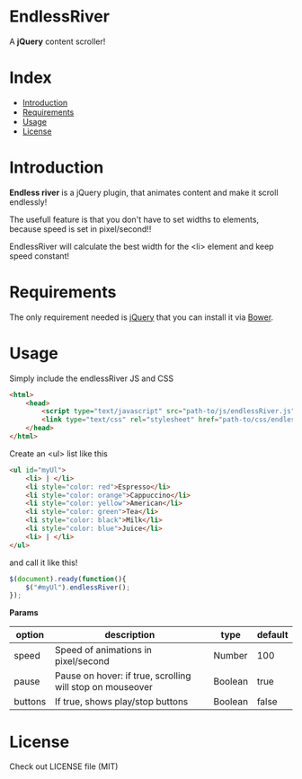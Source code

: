 EndlessRiver
============

A **jQuery** content scroller!

# Index

  - [Introduction](#introduction)
  - [Requirements](#requirements)
  - [Usage](#usage)
  - [License](#license)

# Introduction

**Endless river** is a jQuery plugin, that animates content and make it scroll endlessly!

The usefull feature is that you don't have to set widths to elements, because speed is set in pixel/second!!

EndlessRiver will calculate the best width for the &lt;li&gt; element and keep speed constant!

# Requirements

The only requirement needed is [jQuery](https://jquery.com/download/) that you can install it via [Bower](http://bower.io/).

# Usage

Simply include the endlessRiver JS and CSS
```html
<html>
    <head>
        <script type="text/javascript" src="path-to/js/endlessRiver.js"></script>
        <link type="text/css" rel="stylesheet" href="path-to/css/endlessRiver.css" />
    </head>
</html>
```
Create an &lt;ul&gt; list like this
```html
<ul id="myUl">
    <li> | </li>
    <li style="color: red">Espresso</li>
    <li style="color: orange">Cappuccino</li>
    <li style="color: yellow">American</li>
    <li style="color: green">Tea</li>
    <li style="color: black">Milk</li>
    <li style="color: blue">Juice</li>
    <li> | </li>
</ul>
```
and call it like this!

```javascript
$(document).ready(function(){
    $("#myUl").endlessRiver();
});
```
**Params**

|**option**|**description**|**type** |**default**|
| -------- | -------- | -------- | -------- |
|speed|Speed of animations in pixel/second|Number|100|
|pause|Pause on hover: if true, scrolling will stop on mouseover|Boolean|true|
|buttons|If true, shows play/stop buttons|Boolean|false|

# License

Check out LICENSE file (MIT)
